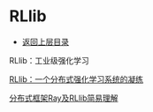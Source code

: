 # RLlib

* [返回上层目录](../machine-learning-framework.md)

RLlib：工业级强化学习

[RLlib：一个分布式强化学习系统的凝练](https://zhuanlan.zhihu.com/p/144842398)

[分布式框架Ray及RLlib简易理解](https://zhuanlan.zhihu.com/p/61818897)

